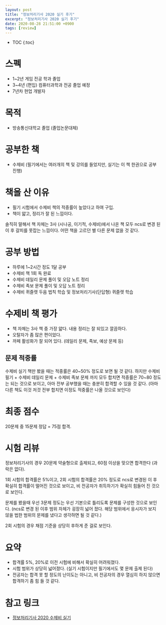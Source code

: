 ```yaml
---
layout: post
title: "정보처리기사 2020 실기 후기"
excerpt: "정보처리기사 2020 실기 후기"
date: 2020-08-28 21:51:00 +0900
tags: [review]
---
```

* TOC
{:toc}

# 스펙

- 1~2년 게임 전공 학과 졸업
- 3~4년 (편입) 컴퓨터과학과 전공 졸업 예정
- 7년차 현업 개발자

# 목적

- 방송통신대학교 졸업 (졸업논문대체)

# 공부한 책

- 수제비 (필기에서는 여러개의 책 및 강의를 들었지만, 실기는 이 책 한권으로 공부 진행)

# 책을 산 이유

- 필기 시험에서 수제비 책의 적중률이 높았다고 하여 구입.
- 책이 얇고, 정리가 잘 된 느낌이다.

솔직히 말해서 책 자체는 3사 (시나공, 이기적, 수제비)에서 나온 책 모두 ncs로 변경 된 이 후 갈피를 못잡는 느낌이다. 어떤 책을 고르던 별 다른 문제 없을 것 같다.

# 공부 방법

- 하루에 1~2시간 정도 1달 공부
- 수제비 책 1회 독 완료
- 수제비 데일리 문제 풀이 및 오답 노트 정리
- 수제비 족보 문제 풀이 및 오답 노트 정리
- 수제비 퀴즐렛 두음 법칙 학습 및 정보처리기사(단답형) 퀴즐렛 학습

# 수제비 책 평가

- 책 자체는 3사 책 중 가장 얇다. 내용 정리는 잘 되있고 깔끔하다.
- 오탈자가 좀 많은 편이었다.
- 까페 활성화가 잘 되어 있다. (데일리 문제, 족보, 예상 문제 등)

## 문제 적중률

수제비 실기 책만 봤을 때는 적중률은 40~50% 정도로 보면 될 것 같다. 하지만 수제비 필기 + 수제비 데일리 문제 + 수제비 족보 문제 까지 모두 합치면 적중률은 70~80 정도는 되는 것으로 보이고, 아마 전부 공부했을 때는 충분히 합격할 수 있을 것 같다. (아마 다른 책도 이것 저것 전부 합치면 이정도 적중률은 나올 것으로 보인다)

# 최종 점수

20문제 중 15문제 정답 = 75점 합격.

# 시험 리뷰

정보처리기사의 경우 20문제 약술형으로 출제되고, 60점 이상을 맞으면 합격한다 (과락은 없다).

1회 시험의 합격률은 5%이고, 2회 시험의 합격률은 20% 정도로 ncs로 변경된 이 후 확실히 합격률이 
떨어진 것으로 보이고, 비 전공자가 취득하기가 확실히 힘들어 진 것으로 보인다.

문제를 봤을때 우선 3문제 정도는 우선 기본으로 틀리도록 문제를 구성한 것으로 보인다. (ncs로 변경 된 이후 범위 자체가 굉장히 넓어 졌다. 해당 범위에서 응시자가 보지 않을 법한 범위의 문제를 냈다고 생각하면 될 것 같다.)

2회 시험의 경우 채점 기준을 상당히 후하게 준 걸로 보인다.

# 요약

- 합격률 5%, 20%로 이전 시험에 비해서 확실히 어려워졌다.
- 시험 범위가 상당히 넓어졌다. (실기 시험이지만 필기에서도 몇 문제 출제 된다)
- 전공자는 합격 못 할 정도의 난이도는 아니고, 비 전공자의 경우 열심히 하지 않으면 합격하기 좀 힘 들 것 같다.

# 참고 링크

- [정보처리기사 2020 수제비 실기](http://www.yes24.com/Product/Goods/89664237?scode=032&OzSrank=7)